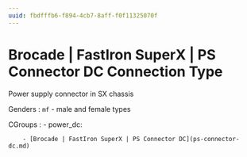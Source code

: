 ```yaml
---
uuid: fbdfffb6-f894-4cb7-8aff-f0f11325070f
---
```

# Brocade | FastIron SuperX | PS Connector DC Connection Type

Power supply connector in SX chassis

Genders
: `mf` - male and female types

CGroups
:   - power_dc:

        - [Brocade | FastIron SuperX | PS Connector DC](ps-connector-dc.md)
